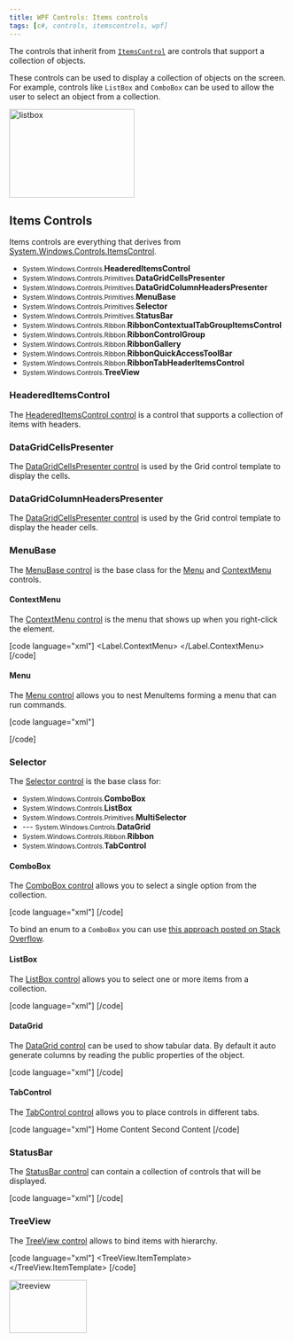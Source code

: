```yaml
---
title: WPF Controls: Items controls
tags: [c#, controls, itemscontrols, wpf]
---
```


The controls that inherit from <a href="https://msdn.microsoft.com/en-us/library/system.windows.controls.itemscontrol%28v=vs.110%29.aspx#inheritanceContinued" target="_blank"><code>ItemsControl</code></a> are controls that support a collection of objects.

These controls can be used to display a collection of objects on the screen. For example, controls like <code>ListBox</code> and <code>ComboBox</code> can be used to allow the user to select an object from a collection.

<a href="https://brunolm.files.wordpress.com/2015/03/listbox.png"><img src="https://brunolm.files.wordpress.com/2015/03/listbox.png" alt="listbox" width="226" height="160" class="alignnone size-full wp-image-264" /></a>

<!--more-->

<h2>Items Controls</h2>

Items controls are everything that derives from <a href="https://msdn.microsoft.com/en-us/library/system.windows.controls.itemscontrol%28v=vs.110%29.aspx#inheritanceContinued" target="_blank">System.Windows.Controls.ItemsControl</a>.

<ul>
    <li><small>System.Windows.Controls.</small><strong>HeaderedItemsControl</strong></li>
    <li><small>System.Windows.Controls.Primitives.</small><strong>DataGridCellsPresenter</strong></li>
    <li><small>System.Windows.Controls.Primitives.</small><strong>DataGridColumnHeadersPresenter</strong></li>
    <li><small>System.Windows.Controls.Primitives.</small><strong>MenuBase</strong></li>
    <li><small>System.Windows.Controls.Primitives.</small><strong>Selector</strong></li>
    <li><small>System.Windows.Controls.Primitives.</small><strong>StatusBar</strong></li>
    <li><small>System.Windows.Controls.Ribbon.</small><strong>RibbonContextualTabGroupItemsControl</strong></li>
    <li><small>System.Windows.Controls.Ribbon.</small><strong>RibbonControlGroup</strong></li>
    <li><small>System.Windows.Controls.Ribbon.</small><strong>RibbonGallery</strong></li>
    <li><small>System.Windows.Controls.Ribbon.</small><strong>RibbonQuickAccessToolBar</strong></li>
    <li><small>System.Windows.Controls.Ribbon.</small><strong>RibbonTabHeaderItemsControl</strong></li>
    <li><small>System.Windows.Controls.</small><strong>TreeView</strong></li>
</ul>

<h3>HeaderedItemsControl</h3>

The <a href="https://msdn.microsoft.com/en-us/library/system.windows.controls.headereditemscontrol(v=vs.110).aspx" target="_blank">HeaderedItemsControl control</a> is a control that supports a collection of items with headers.

<h3>DataGridCellsPresenter</h3>

The <a href="https://msdn.microsoft.com/en-us/library/system.windows.controls.primitives.datagridcellspresenter%28v=vs.110%29.aspx" target="_blank">DataGridCellsPresenter control</a> is used by the Grid control template to display the cells.

<h3>DataGridColumnHeadersPresenter</h3>

The <a href="https://msdn.microsoft.com/en-us/library/system.windows.controls.primitives.datagridcolumnheaderspresenter%28v=vs.110%29.aspx" target="_blank">DataGridCellsPresenter control</a> is used by the Grid control template to display the header cells.

<h3>MenuBase</h3>

The <a href="https://msdn.microsoft.com/en-us/library/system.windows.controls.primitives.menubase%28v=vs.110%29.aspx" target="_blank">MenuBase control</a> is the base class for the <a href="https://msdn.microsoft.com/en-us/library/system.windows.controls.menu(v=vs.110).aspx" target="_blank">Menu</a> and <a href="https://msdn.microsoft.com/en-us/library/system.windows.controls.contextmenu(v=vs.110).aspx" target="_blank">ContextMenu</a> controls.

<h4>ContextMenu</h4>

The <a href="https://msdn.microsoft.com/en-us/library/system.windows.controls.contextmenu(v=vs.110).aspx" target="_blank">ContextMenu control</a> is the menu that shows up when you right-click the element.

[code language="xml"]
<Label Content="red">
    <Label.ContextMenu>
        <ContextMenu>
            <MenuItem Header="_Copy" Command="{Binding CopyCommand}" />
        </ContextMenu>
    </Label.ContextMenu>
</Label>
[/code]

<h4>Menu</h4>

The <a href="https://msdn.microsoft.com/en-us/library/system.windows.controls.menu(v=vs.110).aspx" target="_blank">Menu control</a> allows you to nest MenuItems forming a menu that can run commands.

[code language="xml"]
<Menu>
    <MenuItem Header="_File">
        <MenuItem Header="Quit" Command="{Binding QuitCommand}" />
    </MenuItem>
</Menu>
[/code]

<h3>Selector</h3>

The <a href="https://msdn.microsoft.com/en-us/library/system.windows.controls.primitives.selector%28v=vs.110%29.aspx" target="_blank">Selector control</a> is the base class for:

<ul>
    <li><small>System.Windows.Controls.</small><strong>ComboBox</strong></li>
    <li><small>System.Windows.Controls.</small><strong>ListBox</strong></li>
    <li><small>System.Windows.Controls.Primitives.</small><strong>MultiSelector</strong></li>
        <li>--- <small>System.Windows.Controls.</small><strong>DataGrid</strong></li>
    <li><small>System.Windows.Controls.Ribbon.</small><strong>Ribbon</strong></li>
    <li><small>System.Windows.Controls.</small><strong>TabControl</strong></li>
</ul>

<h4>ComboBox</h4>

The <a href="https://msdn.microsoft.com/en-us/library/system.windows.controls.combobox(v=vs.110).aspx" target="_blank">ComboBox control</a> allows you to select a single option from the collection.

[code language="xml"]
<ComboBox>
    <ComboBoxItem Content="Development" />
    <ComboBoxItem Content="Test" />
</ComboBox>
[/code]

To bind an enum to a <code>ComboBox</code> you can use <a href="http://stackoverflow.com/a/4398752/340760" target="_blank">this approach posted on Stack Overflow</a>.

<h4>ListBox</h4>

The <a href="https://msdn.microsoft.com/en-us/library/system.windows.controls.listbox(v=vs.110).aspx" target="_blank">ListBox control</a> allows you to select one or more items from a collection.

[code language="xml"]
<ListBox SelectionMode="Multiple">
    <ListBoxItem Content="Dev" />
    <ListBoxItem Content="Test" />
</ListBox>
[/code]


<h4>DataGrid</h4>

The <a href="https://msdn.microsoft.com/en-us/library/system.windows.controls.datagrid(v=vs.110).aspx" target="_blank">DataGrid control</a> can be used to show tabular data. By default it auto generate columns by reading the public properties of the object.

[code language="xml"]
<DataGrid AutoGenerateColumns="True" ItemsSource="{Binding Items}" />
[/code]

<h4>TabControl</h4>
The <a href="https://msdn.microsoft.com/en-us/library/system.windows.controls.tabcontrol(v=vs.110).aspx" target="_blank">TabControl control</a> allows you to place controls in different tabs.

[code language="xml"]
<TabControl>
    <TabItem Header="Home">
        Home Content
    </TabItem>
    <TabItem Header="Second">
        Second Content
    </TabItem>
</TabControl>
[/code]

<h3>StatusBar</h3>
The <a href="https://msdn.microsoft.com/en-us/library/system.windows.controls.primitives.statusbar%28v=vs.110%29.aspx" target="_blank">StatusBar control</a> can contain a collection of controls that will be displayed.

[code language="xml"]
<StatusBar>
    <StatusBarItem>
        <Label Content="Status..." />
    </StatusBarItem>
    <StatusBarItem>
        <Label Content="10/10/2020 10:10" />
    </StatusBarItem>
</StatusBar>
[/code]

<h3>TreeView</h3>

The <a href="https://msdn.microsoft.com/en-us/library/system.windows.forms.treeview%28v=vs.110%29.aspx" target="_blank">TreeView control</a> allows to bind items with hierarchy.

[code language="xml"]
<TreeView ItemsSource="{Binding Games}">
    <TreeView.ItemTemplate>
        <HierarchicalDataTemplate ItemsSource="{Binding Characters}">
            <TextBlock Text="{Binding Name}" />
        </HierarchicalDataTemplate>
    </TreeView.ItemTemplate>
</TreeView>
[/code]

<a href="https://brunolm.files.wordpress.com/2015/03/treeview.png"><img src="https://brunolm.files.wordpress.com/2015/03/treeview.png" alt="treeview" width="140" height="96" class="alignnone size-full wp-image-277" /></a>
